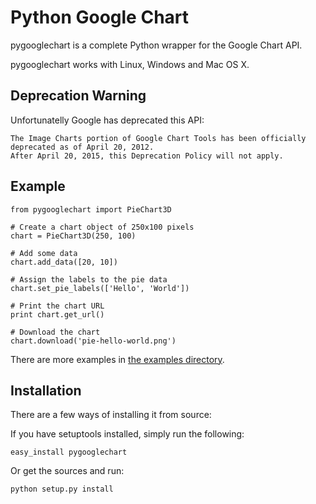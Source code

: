Python Google Chart
===================

pygooglechart is a complete Python wrapper for the Google Chart API.

pygooglechart works with Linux, Windows and Mac OS X.

## Deprecation Warning

Unfortunatelly Google has deprecated this API:

    The Image Charts portion of Google Chart Tools has been officially deprecated as of April 20, 2012.
    After April 20, 2015, this Deprecation Policy will not apply. 

Example
-------

    from pygooglechart import PieChart3D

    # Create a chart object of 250x100 pixels
    chart = PieChart3D(250, 100)

    # Add some data
    chart.add_data([20, 10])

    # Assign the labels to the pie data
    chart.set_pie_labels(['Hello', 'World'])

    # Print the chart URL
    print chart.get_url()

    # Download the chart
    chart.download('pie-hello-world.png')

There are more examples in [the examples directory](https://github.com/gak/pygooglechart/tree/master/examples).

Installation
------------
There are a few ways of installing it from source:

If you have setuptools installed, simply run the following:

    easy_install pygooglechart

Or get the sources and run:

    python setup.py install

